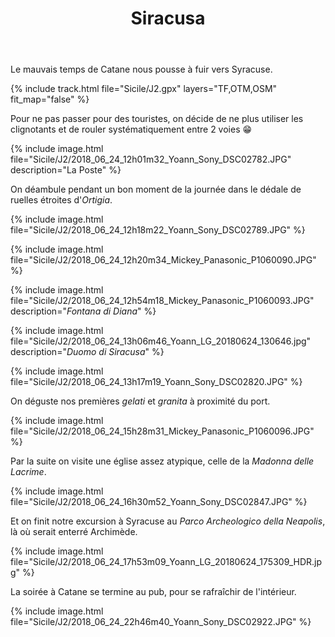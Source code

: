 ﻿---
title: "Siracusa"
permalink: /Sicile/J2/
sidebar:
  nav: "sicile"
enable_tracks: true
---

Le mauvais temps de Catane nous pousse à fuir vers Syracuse.

{% include track.html file="Sicile/J2.gpx" layers="TF,OTM,OSM" fit_map="false" %}

Pour ne pas passer pour des touristes, on décide de ne plus utiliser les clignotants et de rouler systématiquement entre 2 voies :grin:

{% include image.html file="Sicile/J2/2018_06_24_12h01m32_Yoann_Sony_DSC02782.JPG" description="La Poste" %}

On déambule pendant un bon moment de la journée dans le dédale de ruelles étroites d'*Ortigia*.

{% include image.html file="Sicile/J2/2018_06_24_12h18m22_Yoann_Sony_DSC02789.JPG" %}

{% include image.html file="Sicile/J2/2018_06_24_12h20m34_Mickey_Panasonic_P1060090.JPG" %}

{% include image.html file="Sicile/J2/2018_06_24_12h54m18_Mickey_Panasonic_P1060093.JPG" description="*Fontana di Diana*" %}

{% include image.html file="Sicile/J2/2018_06_24_13h06m46_Yoann_LG_20180624_130646.jpg" description="*Duomo di Siracusa*" %}

{% include image.html file="Sicile/J2/2018_06_24_13h17m19_Yoann_Sony_DSC02820.JPG" %}

On déguste nos premières *gelati* et *granita* à proximité du port.

{% include image.html file="Sicile/J2/2018_06_24_15h28m31_Mickey_Panasonic_P1060096.JPG" %}

Par la suite on visite une église assez atypique, celle de la *Madonna delle Lacrime*.

{% include image.html file="Sicile/J2/2018_06_24_16h30m52_Yoann_Sony_DSC02847.JPG" %}

Et on finit notre excursion à Syracuse au *Parco Archeologico della Neapolis*, là où serait enterré Archimède.

{% include image.html file="Sicile/J2/2018_06_24_17h53m09_Yoann_LG_20180624_175309_HDR.jpg" %}

La soirée à Catane se termine au pub, pour se rafraîchir de l'intérieur.

{% include image.html file="Sicile/J2/2018_06_24_22h46m40_Yoann_Sony_DSC02922.JPG" %}
